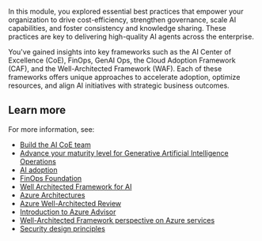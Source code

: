 In this module, you explored essential best practices that empower your organization to drive cost-efficiency, strengthen governance, scale AI capabilities, and foster consistency and knowledge sharing. These practices are key to delivering high-quality AI agents across the enterprise.

You've gained insights into key frameworks such as the AI Center of Excellence (CoE), FinOps, GenAI Ops, the Cloud Adoption Framework (CAF), and the Well-Architected Framework (WAF). Each of these frameworks offers unique approaches to accelerate adoption, optimize resources, and align AI initiatives with strategic business outcomes.

## Learn more

For more information, see:

- [Build the AI CoE team](/azure/cloud-adoption-framework/scenarios/ai/center-of-excellence)
- [Advance your maturity level for Generative Artificial Intelligence Operations](/azure/machine-learning/prompt-flow/concept-llmops-maturity?view=azureml-api-2)
- [AI adoption](/azure/cloud-adoption-framework/scenarios/ai/)
- [FinOps Foundation](https://www.finops.org)
- [Well Architected Framework for AI](/azure/well-architected/ai/)
- [Azure Architectures](/azure/architecture/browse/)
- [Azure Well-Architected Review](/assessments/azure-architecture-review/)
- [Introduction to Azure Advisor](/azure/advisor/advisor-overview)
- [Well-Architected Framework perspective on Azure services](/azure/well-architected/service-guides/?product=databases)
- [Security design principles](/azure/well-architected/security/principles)
